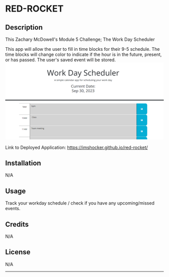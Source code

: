 # RED-ROCKET

## Description
This Zachary McDowell's Module 5 Challenge; The Work Day Scheduler
 
This app will allow the user to fill in time blocks for their 9-5 schedule. The time blocks will change color to indicate if the hour is in the future, present, or has passed. The user's saved event will be stored.
![page example](image.png)


Link to Deployed Application:
https://imshocker.github.io/red-rocket/

## Installation

N/A

## Usage

Track your workday schedule / check if you have any upcoming/missed events.


## Credits

N/A

## License

N/A

---